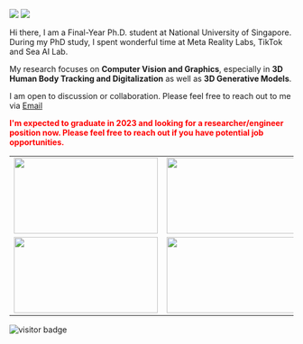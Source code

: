 [![](https://img.shields.io/badge/website-orange?&style=for-the-badge&logo=Google%20chrome&logoColor=white)](http://jeff95.me)
[![](https://img.shields.io/badge/google%20scholar-%234285F4.svg?&style=for-the-badge&logo=google-scholar&logoColor=white)](https://scholar.google.com/citations?user=VEusWMYAAAAJ&hl=zh-CN)
<!-- [![](https://img.shields.io/twitter/follow/yuliangxiu?style=for-the-badge&logo=Twitter&labelColor=00acee&logoColor=white&color=2bc4ff)](https://twitter.com/yuliangxiu)
[![](https://img.shields.io/youtube/channel/views/UCicL0Co86tGbzoV2heWiEaA?logo=youtube&labelColor=ce4630&style=for-the-badge)](https://www.youtube.com/channel/UCicL0Co86tGbzoV2heWiEaA) -->

Hi there, I am a Final-Year Ph.D. student at National University of Singapore. During my PhD study, I spent wonderful time at Meta Reality Labs, TikTok and Sea AI Lab.

My research focuses on **Computer Vision and Graphics**, especially in **3D Human Body Tracking and Digitalization** as well as **3D Generative Models**.

I am open to discussion or collaboration. Please feel free to reach out to me via <a href="mailto:jf.zhang958@outlook.com?subject=intention of cooperation from [name]-[title]-[institute]">Email</a>

<b><font color="#FF0000">I'm expected to graduate in 2023 and looking for a researcher/engineer position now. Please feel free to reach out if you have potential job opportunities.</font></b>


<table style="margin-left:auto; margin-right:auto;">
  <tr>
    <td><img src="https://github.com/jfzhang95/assets/blob/main/mvp_demo.gif?raw=true" height=135px width=255px></td>
    <td><img src="https://github.com/jfzhang95/assets/blob/main/bodytracking_demo.gif?raw=true" height=135px width=255px></td>
    <td><img src="https://github.com/jfzhang95/assets/blob/main/pv3d_demo.gif?raw=true" height=135px width=255px></td>
  </tr>
  <tr>
    <td><img src="https://github.com/jfzhang95/assets/blob/main/pose_demo.gif?raw=true" height=135px width=255px></td>
    <td><img src="https://github.com/jfzhang95/assets/blob/main/avatargen_multiview.gif?raw=true" height=135px width=255px></td>
    <td><img src="https://github.com/jfzhang95/assets/blob/main/avatargen_animation.gif?raw=true" height=135px width=255px></td>
  </tr>
</table>

![visitor badge](https://visitor-badge.glitch.me/badge?page_id=jfzhang95.visitor-badge&left_color=red&right_color=green&left_text=Hi%20Visitors)
